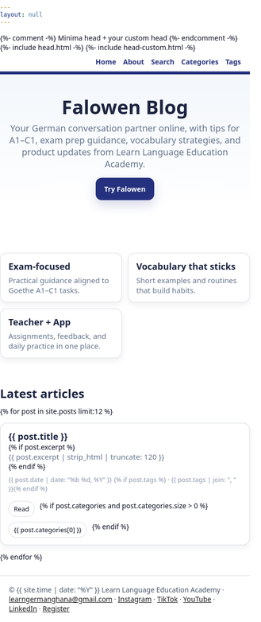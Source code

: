 ```yaml
---
layout: null
---
```


<!DOCTYPE html>
<html lang="en">
<head>
  <meta charset="utf-8">
  <title>Falowen Blog</title>
  <meta name="viewport" content="width=device-width, initial-scale=1" />
  {%- comment -%} Minima head + your custom head {%- endcomment -%}
  {%- include head.html -%}
  {%- include head-custom.html -%}
  <style>
    :root{
      --brand:#25317e;
      --bg:#f3f7fb;
      --ink:#1c2440;
      --muted:#64748b;
      --card:#ffffff;
      --ring:rgba(37,49,126,.18);
      --line:rgba(148,163,184,.35);
    }
    html,body{margin:0;padding:0;background:#fff;color:#0b1022;font-family:system-ui,-apple-system,Segoe UI,Roboto,Inter,Helvetica,Arial,sans-serif}
    .wrap{max-width:1100px;margin:0 auto;padding:0 18px}
    .hero{
      background: linear-gradient(180deg, var(--bg), rgba(243,247,251,0));
      border-top: 6px solid var(--brand);
      padding: 44px 0 22px;
    }
    .hero h1{margin:0 0 10px 0;font-size: clamp(28px, 4vw, 44px);line-height:1.1;color:var(--ink);font-weight:900}
    .hero p{margin:0 0 16px 0;color:var(--muted);font-size: clamp(16px, 2vw, 18px)}
    .cta{
      display:inline-block;background:var(--brand);color:#fff;text-decoration:none;
      padding:12px 16px;border-radius:12px;font-weight:800;border:1px solid rgba(37,49,126,.9);
      box-shadow:0 10px 22px var(--ring);
    }
    .cta:hover{filter:brightness(1.05)}
    .features{display:grid;grid-template-columns:repeat(auto-fit,minmax(220px,1fr));gap:12px;margin:18px 0 8px}
    .feature{
      background:var(--card); border:1px solid var(--line); border-radius:14px; padding:14px 16px;
      box-shadow:0 6px 14px rgba(2,6,23,.06)
    }
    .feature h3{margin:0 0 6px 0; font-size:18px; color:var(--ink)}
    .feature p{margin:0;color:var(--muted);font-size:15px}
    .section{padding: 10px 0 28px}
    .section h2{margin:8px 0 10px 0;color:var(--ink);font-size:24px}
    .grid{
      display:grid;grid-template-columns:repeat(auto-fill,minmax(260px,1fr));
      gap:14px;align-items:stretch
    }
    .card{
      background:#fff;border:1px solid var(--line);border-radius:14px;padding:14px 16px;
      box-shadow:0 6px 14px rgba(2,6,23,.06);display:flex;flex-direction:column;gap:8px
    }
    .card a{color:inherit;text-decoration:none}
    .card h3{margin:0;color:var(--ink);font-size:18px}
    .card p{margin:0;color:var(--muted);font-size:15px}
    .meta{font-size:13px;color:#8a97ab}
    .actions{display:flex;gap:10px;flex-wrap:wrap;margin-top:8px}
    .pill{
      display:inline-block;border:1px solid var(--line);padding:6px 10px;border-radius:999px;
      font-size:13px;color:#324051;text-decoration:none;background:#fff
    }
    footer{border-top:1px solid var(--line);padding:18px 0;color:#475569}
    .topnav{display:flex;gap:14px;align-items:center;justify-content:flex-end;padding:10px 0}
    .topnav a{color:var(--brand);text-decoration:none;font-weight:700}
    .topnav a:hover{text-decoration:underline}
  </style>
</head>
<body>

  <!-- Top nav (optional quick links) -->
  <div class="wrap">
    <nav class="topnav">
      <a href="{{ '/' | relative_url }}">Home</a>
      <a href="{{ '/about/' | relative_url }}">About</a>
      <a href="{{ '/search/' | relative_url }}">Search</a>
      <a href="{{ '/categories/' | relative_url }}">Categories</a>
      <a href="{{ '/tags/' | relative_url }}">Tags</a>
    </nav>
  </div>

  <!-- Hero -->
  <header class="hero">
    <div class="wrap">
      <h1>Falowen Blog</h1>
      <p>Your German conversation partner online, with tips for A1–C1, exam prep guidance, vocabulary strategies, and product updates from Learn Language Education Academy.</p>
      <a class="cta" href="https://falowen.app" target="_blank" rel="noopener">Try Falowen</a>
    </div>
  </header>

  <!-- Feature highlights -->
  <section class="wrap section">
    <div class="features">
      <div class="feature">
        <h3>Exam-focused</h3>
        <p>Practical guidance aligned to Goethe A1–C1 tasks.</p>
      </div>
      <div class="feature">
        <h3>Vocabulary that sticks</h3>
        <p>Short examples and routines that build habits.</p>
      </div>
      <div class="feature">
        <h3>Teacher + App</h3>
        <p>Assignments, feedback, and daily practice in one place.</p>
      </div>
    </div>
  </section>

  <!-- Latest posts grid -->
  <section class="wrap section">
    <h2>Latest articles</h2>
    <div class="grid">
      {% for post in site.posts limit:12 %}
      <article class="card">
        <a href="{{ post.url | relative_url }}">
          <h3>{{ post.title }}</h3>
          {% if post.excerpt %}
          <p>{{ post.excerpt | strip_html | truncate: 120 }}</p>
          {% endif %}
        </a>
        <div class="meta">
          {{ post.date | date: "%b %d, %Y" }}
          {% if post.tags %} · {{ post.tags | join: ", " }}{% endif %}
        </div>
        <div class="actions">
          <a class="pill" href="{{ post.url | relative_url }}">Read</a>
          {% if post.categories and post.categories.size > 0 %}
            <a class="pill" href="{{ '/categories/#' | append: post.categories[0] | slugify | relative_url }}">{{ post.categories[0] }}</a>
          {% endif %}
        </div>
      </article>
      {% endfor %}
    </div>
  </section>

  <footer>
    <div class="wrap">
      © {{ site.time | date: "%Y" }} Learn Language Education Academy
      · <a href="mailto:learngermanghana@gmail.com">learngermanghana@gmail.com</a>
      · <a href="https://instagram.com/lleaghana" target="_blank" rel="noopener">Instagram</a>
      · <a href="https://tiktok.com/@lleaghana" target="_blank" rel="noopener">TikTok</a>
      · <a href="https://youtube.com/@LLEAGhana" target="_blank" rel="noopener">YouTube</a>
      · <a href="https://linkedin.com/in/lleaghana" target="_blank" rel="noopener">LinkedIn</a>
      · <a href="https://register.falowen.app" target="_blank" rel="noopener">Register</a>
    </div>
  </footer>

</body>
</html>

